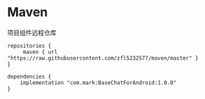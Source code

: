 # Maven
项目组件远程仓库

    repositories {
         maven { url "https://raw.githubusercontent.com/zfl5232577/maven/master" }
    }
   
    dependencies {
        implementation "com.mark:BaseChatForAndroid:1.0.0"
    }
     

